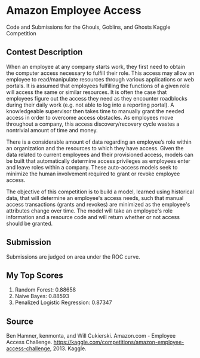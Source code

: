 # Amazon Employee Access
Code and Submissions for the Ghouls, Goblins, and Ghosts Kaggle Competition


## Contest Description

When an employee at any company starts work, they first need to obtain the computer access necessary to fulfill their role. This access may allow an employee to read/manipulate resources through various applications or web portals. It is assumed that employees fulfilling the functions of a given role will access the same or similar resources. It is often the case that employees figure out the access they need as they encounter roadblocks during their daily work (e.g. not able to log into a reporting portal). A knowledgeable supervisor then takes time to manually grant the needed access in order to overcome access obstacles. As employees move throughout a company, this access discovery/recovery cycle wastes a nontrivial amount of time and money.

There is a considerable amount of data regarding an employee’s role within an organization and the resources to which they have access. Given the data related to current employees and their provisioned access, models can be built that automatically determine access privileges as employees enter and leave roles within a company. These auto-access models seek to minimize the human involvement required to grant or revoke employee access.


The objective of this competition is to build a model, learned using historical data, that will determine an employee's access needs, such that manual access transactions (grants and revokes) are minimized as the employee's attributes change over time. The model will take an employee's role information and a resource code and will return whether or not access should be granted.

## Submission

Submissions are judged on area under the ROC curve. 


## My Top Scores

1. Random Forest: 0.88658
2. Naive Bayes: 0.88593
3. Penalized Logistic Regression: 0.87347


## Source

Ben Hamner, kenmonta, and Will Cukierski. Amazon.com - Employee Access Challenge. https://kaggle.com/competitions/amazon-employee-access-challenge, 2013. Kaggle.
